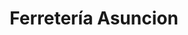 ---
title: "Ferretería Asuncion"
url: /ciudad-autonoma-de-buenos-aires/ferreteria-asuncion/
shop: Eisenwaren
---